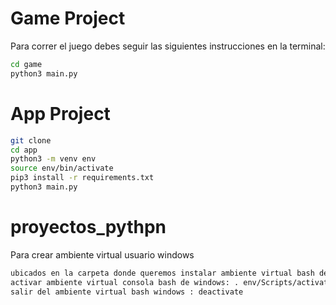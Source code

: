 # Game Project

Para correr el juego debes seguir las siguientes instrucciones en la terminal:

```sh
cd game
python3 main.py
```


# App Project

```sh
git clone
cd app
python3 -m venv env
source env/bin/activate
pip3 install -r requirements.txt
python3 main.py
```
# proyectos_pythpn

Para crear ambiente virtual usuario windows

```sh
ubicados en la carpeta donde queremos instalar ambiente virtual bash de windows: python3 -m venv env
activar ambiente virtual consola bash de windows: . env/Scripts/activate
salir del ambiente virtual bash windows : deactivate
```
